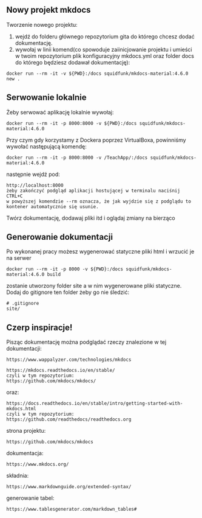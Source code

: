 ## Nowy projekt mkdocs
Tworzenie nowego projektu:

1. wejdź do folderu głównego repozytorium gita do którego chcesz dodać dokumentację.
2. wywołaj w linii komend(co spowoduje zaiinicjowanie projektu i umieści w twoim repozytorium plik konfiguracyjny mkdocs.yml oraz folder docs do którego będziesz dodawał dokumentację):
```
docker run --rm -it -v ${PWD}:/docs squidfunk/mkdocs-material:4.6.0 new .
```
## Serwowanie lokalnie
Żeby serwować aplikację lokalnie wywołaj:
```
docker run --rm -it -p 8000:8000 -v ${PWD}:/docs squidfunk/mkdocs-material:4.6.0
```

Przy czym gdy korzystamy z Dockera poprzez VirtualBoxa, powinniśmy wywołać następującą komendę:
```
docker run --rm -it -p 8000:8000 -v /TeachApp/:/docs squidfunk/mkdocs-material:4.6.0
```

następnie wejdź pod:
```
http://localhost:8000
żeby zakończyć podgląd aplikacji hostującej w terminalu naciśnij CTRL+C
w powyższej komendzie --rm oznacza, że jak wyjdzie się z podglądu to kontener automatycznie się usunie.
```
Twórz dokumentację, dodawaj pliki itd i oglądaj zmiany na bierząco

## Generowanie dokumentacji
Po wykonanej pracy możesz wygenerować statyczne pliki html i wrzucić je na serwer 
```
docker run --rm -it -p 8000 -v ${PWD}:/docs squidfunk/mkdocs-material:4.6.0 build
```
zostanie utworzony folder site a w nim wygenerowane pliki statyczne. Dodaj do gitignore ten folder żeby go nie śledzić:
```
# .gitignore
site/
```
## Czerp inspiracje!
Pisząc dokumentację można podglądać rzeczy znalezione w tej dokumentacji:
```
https://www.wappalyzer.com/technologies/mkdocs
```
```
https://mkdocs.readthedocs.io/en/stable/
czyli w tym repozytorium:
https://github.com/mkdocs/mkdocs/
```
oraz:
```
https://docs.readthedocs.io/en/stable/intro/getting-started-with-mkdocs.html
czyli w tym repozytorium:
https://github.com/readthedocs/readthedocs.org
```

strona projektu:
```
https://github.com/mkdocs/mkdocs
```
dokumentacja:
```
https://www.mkdocs.org/
```
składnia:
```
https://www.markdownguide.org/extended-syntax/
```
generowanie tabel:
```
https://www.tablesgenerator.com/markdown_tables#
```